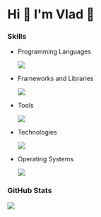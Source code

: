 # Hi 👋 I'm Vlad 👤

### Skills
<p>
  <ul>
    <li>
      <p>Programming Languages</p>
      <div><img src="https://skillicons.dev/icons?i=kotlin,java,python,javascript,cpp" /></div>
    </li>
    <li>
      <p>Frameworks and Libraries</p>
      <div><img src="https://skillicons.dev/icons?i=spring,django,react,nodejs" /></div>
    </li>
    <li>
      <p>Tools</p>
      <div><img src="https://skillicons.dev/icons?i=vim,vscode,idea,androidstudio,github,selenium" /></div>
    </li>
    <li>
      <p>Technologies</p>
      <div><img src="https://skillicons.dev/icons?i=git,aws,arduino" /></div>
    </li>
    <li>
      <p>Operating Systems</p>
      <div><img src="https://skillicons.dev/icons?i=apple,ubuntu,kali,windows" /></div>
    </li>
  </ul>
</p>

### GitHub Stats

![](https://github-readme-stats.vercel.app/api/top-langs?username=sshshadow222&show_icons=true&locale=en&layout=compact&theme=dark)
